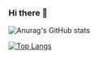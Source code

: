 ### Hi there 👋

![Anurag's GitHub stats](https://github-readme-stats.vercel.app/api?username=ElectRICdll&show_icons=true&theme=radical&local=cn)

[![Top Langs](https://github-readme-stats.vercel.app/api/top-langs/?username=ElectRICdll)](https://github.com/anuraghazra/github-readme-stats&local=cn)
